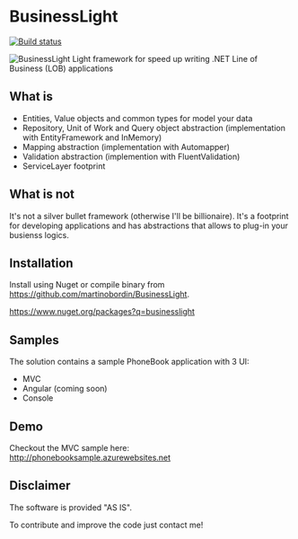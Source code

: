 # BusinessLight
[![Build status](https://ci.appveyor.com/api/projects/status/trqsqqr8mwag8opt?svg=true)](https://ci.appveyor.com/project/martinobordin/businesslight)

![BusinessLight](http://www.martinobordin.it/businesslight.png) Light framework for speed up writing .NET Line of Business (LOB) applications

## What is
- Entities, Value objects and common types for model your data
- Repository, Unit of Work and Query object abstraction (implementation with EntityFramework and InMemory)
- Mapping abstraction (implementation with Automapper)
- Validation abstraction (implemention with FluentValidation)
- ServiceLayer footprint

## What is not
It's not a silver bullet framework (otherwise I'll be billionaire). It's a footprint for developing applications and has abstractions that allows to plug-in your busienss logics.

## Installation
Install using Nuget or compile binary from https://github.com/martinobordin/BusinessLight.

https://www.nuget.org/packages?q=businesslight

## Samples
The solution contains a sample PhoneBook application with 3 UI:
- MVC
- Angular (coming soon)
- Console

## Demo
Checkout the MVC sample here: http://phonebooksample.azurewebsites.net

## Disclaimer

The software is provided "AS IS".

To contribute and improve the code just contact me!
